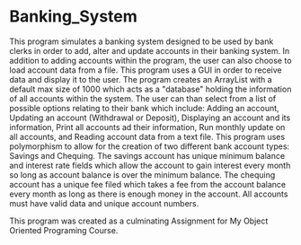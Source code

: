 # Banking_System
This program simulates a banking system designed to be used by bank clerks in order to add, alter and update accounts in their banking system.  In addition to adding accounts within the program, the user can also choose to load account data from a file.  This program uses a GUI in order to receive data and display it to the user.  The program creates an ArrayList with a default max size of 1000 which acts as a "database" holding the information of all accounts within the system.  The user can than select from a list of possible options relating to their bank which include: Adding an account, Updating an account (Withdrawal or Deposit), Displaying an account and its information, Print all accounts ad their information, Run monthly update on all accounts, and Reading account data from a text file.  This program uses polymorphism to allow for the creation of two different bank account types: Savings and Chequing.  The savings account has unique minimum balance and interest rate fields which allow the account to gain interest every month so long as account balance is over the minimum balance.  The chequing account has a unique fee filed which takes a fee from the account balance every month as long as there is enough money in the account. All accounts must have valid data and unique account numbers.  

This program was created as a culminating Assignment for My Object Oriented Programing Course.
